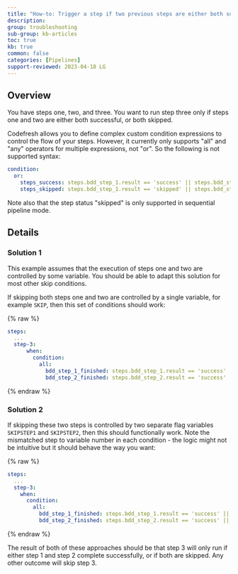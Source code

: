 ```yaml
---
title: "How-to: Trigger a step if two previous steps are either both successful or skipped"
description: 
group: troubleshooting
sub-group: kb-articles
toc: true
kb: true
common: false
categories: [Pipelines]
support-reviewed: 2023-04-18 LG
---
```


## Overview

You have steps one, two, and three. You want to run step three only if steps one and two are either both successful, or both skipped.

Codefresh allows you to define complex custom condition expressions to control the flow of your steps. However, it currently only supports "all" and "any" operators for multiple expressions, not "or". So the following is not supported syntax:

```yaml
condition:
  or:
    steps_success: steps.bdd_step_1.result == 'success' || steps.bdd_step_2.result == 'success'
    steps_skipped: steps.bdd_step_1.result == 'skipped' || steps.bdd_step_2.result == 'skipped'
```

Note also that the step status "skipped" is only supported in sequential pipeline mode.

## Details

### Solution 1

This example assumes that the execution of steps one and two are controlled by some variable. You should be able to adapt this solution for most other skip conditions.

If skipping both steps one and two are controlled by a single variable, for example `SKIP`, then this set of conditions should work:

{% raw %}

```yaml
steps:
  ...
  step-3:
      when:
        condition:
          all:
            bdd_step_1_finished: steps.bdd_step_1.result == 'success' || ${{SKIP}} == 'true'
            bdd_step_2_finished: steps.bdd_step_2.result == 'success' || ${{SKIP}} == 'true'
```

{% endraw %}

### Solution 2

If skipping these two steps is controlled by two separate flag variables `SKIPSTEP1` and `SKIPSTEP2`, then this should functionally work. Note the mismatched step to variable number in each condition - the logic might not be intuitive but it should behave the way you want:

{% raw %}

```yaml
steps:
  ...
  step-3:
    when:
      condition:
        all:
          bdd_step_1_finished: steps.bdd_step_1.result == 'success' || ${{SKIPSTEP2}} == 'true'
          bdd_step_2_finished: steps.bdd_step_2.result == 'success' || ${{SKIPSTEP1}} == 'true'
```

{% endraw %}

The result of both of these approaches should be that step 3 will only run if either step 1 and step 2 complete successfully, or if both are skipped. Any other outcome will skip step 3.
